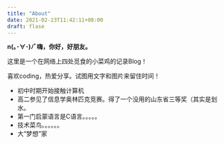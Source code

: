 ```yaml
---
title: "About"
date: 2021-02-23T11:42:11+08:00
draft: flase 
---
```


**n(｡･∀･)ﾉﾞ嗨，你好，好朋友。**

这里是一个在网络上四处觅食的小菜鸡的记录Blog！

喜欢coding，热爱分享。试图用文字和图片来留住时间！

- 初中时期开始接触计算机
- 高二参见了信息学奥林匹克竞赛。得了一个没用的山东省三等奖（其实是划水。
- 第一门启蒙语言是C语言。。。。。
- 技术菜鸟。。。。。。
- 大“梦想”家